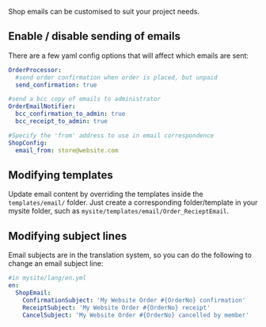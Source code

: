 Shop emails can be customised to suit your project needs.

## Enable / disable sending of emails

There are a few yaml config options that will affect which emails are sent:

```yaml
OrderProcessor:
  #send order confirmation when order is placed, but unpaid
  send_confirmation: true

#send a bcc copy of emails to administrator
OrderEmailNotifier:
  bcc_confirmation_to_admin: true
  bcc_receipt_to_admin: true

#Specify the 'from' address to use in email correspondence
ShopConfig:
  email_from: store@website.com

```

## Modifying templates

Update email content by overriding the templates inside the `templates/email/` folder. Just create a corresponding folder/template in your mysite folder, such as `mysite/templates/email/Order_RecieptEmail`.

## Modifying subject lines

Email subjects are in the translation system, so you can do the following to change an email subject line:


```yaml
#in mysite/lang/en.yml
en:
  ShopEmail:
    ConfirmationSubject: 'My Website Order #{OrderNo} confirmation'
    ReceiptSubject: 'My Website Order #{OrderNo} receipt'
    CancelSubject: 'My Website Order #{OrderNo} cancelled by member'  
```

